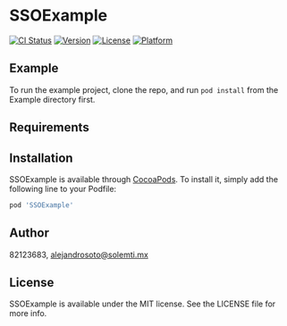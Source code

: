 # SSOExample

[![CI Status](https://img.shields.io/travis/82123683/SSOExample.svg?style=flat)](https://travis-ci.org/82123683/SSOExample)
[![Version](https://img.shields.io/cocoapods/v/SSOExample.svg?style=flat)](https://cocoapods.org/pods/SSOExample)
[![License](https://img.shields.io/cocoapods/l/SSOExample.svg?style=flat)](https://cocoapods.org/pods/SSOExample)
[![Platform](https://img.shields.io/cocoapods/p/SSOExample.svg?style=flat)](https://cocoapods.org/pods/SSOExample)

## Example

To run the example project, clone the repo, and run `pod install` from the Example directory first.

## Requirements

## Installation

SSOExample is available through [CocoaPods](https://cocoapods.org). To install
it, simply add the following line to your Podfile:

```ruby
pod 'SSOExample'
```

## Author

82123683, alejandrosoto@solemti.mx

## License

SSOExample is available under the MIT license. See the LICENSE file for more info.
